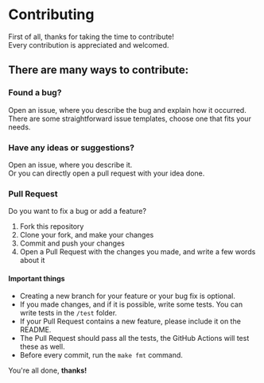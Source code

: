 # Contributing
First of all, thanks for taking the time to contribute!  
Every contribution is appreciated and welcomed.

## There are many ways to contribute:

### Found a bug?
Open an issue, where you describe the bug and explain how it occurred.  
There are some straightforward issue templates, choose one that fits your needs.

### Have any ideas or suggestions?
Open an issue, where you describe it.  
Or you can directly open a pull request with your idea done.

### Pull Request
Do you want to fix a bug or add a feature?  
1. Fork this repository
2. Clone your fork, and make your changes
3. Commit and push your changes
4. Open a Pull Request with the changes you made, and write a few words about it

#### Important things
- Creating a new branch for your feature or your bug fix is optional.
- If you made changes, and if it is possible, write some tests. You can write tests in the `/test` folder.
- If your Pull Request contains a new feature, please include it on the README.
- The Pull Request should pass all the tests, the GitHub Actions will test these as well.
- Before every commit, run the `make fmt` command.

You're all done, **thanks!**